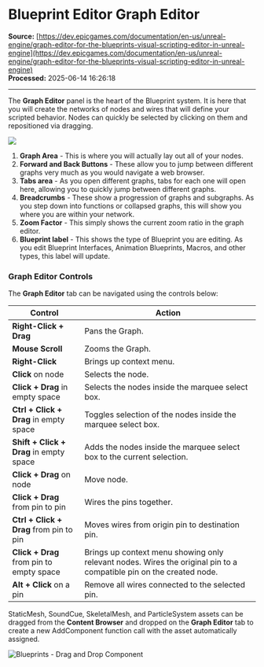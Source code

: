 # Blueprint Editor Graph Editor

**Source:** [https://dev.epicgames.com/documentation/en-us/unreal-engine/graph-editor-for-the-blueprints-visual-scripting-editor-in-unreal-engine](https://dev.epicgames.com/documentation/en-us/unreal-engine/graph-editor-for-the-blueprints-visual-scripting-editor-in-unreal-engine)  
**Processed:** 2025-06-14 16:26:18

---

The **Graph Editor** panel is the heart of the Blueprint system. It is here that you will create the networks of nodes and wires that will define your scripted behavior. Nodes can quickly be selected by clicking on them and repositioned via dragging.

![](https://d1iv7db44yhgxn.cloudfront.net/documentation/images/21cc21c0-522c-48da-943d-d48385cca894/grapheditor.png)

1.  **Graph Area** - This is where you will actually lay out all of your nodes.
2.  **Forward and Back Buttons** - These allow you to jump between different graphs very much as you would navigate a web browser.
3.  **Tabs area** - As you open different graphs, tabs for each one will open here, allowing you to quickly jump between different graphs.
4.  **Breadcrumbs** - These show a progression of graphs and subgraphs. As you step down into functions or collapsed graphs, this will show you where you are within your network.
5.  **Zoom Factor** - This simply shows the current zoom ratio in the graph editor.
6.  **Blueprint label** - This shows the type of Blueprint you are editing. As you edit Blueprint Interfaces, Animation Blueprints, Macros, and other types, this label will update.

### Graph Editor Controls

The **Graph Editor** tab can be navigated using the controls below:

| Control | Action |
| --- | --- |
| **Right-Click + Drag** | Pans the Graph. |
| **Mouse Scroll** | Zooms the Graph. |
| **Right-Click** | Brings up context menu. |
| **Click** on node | Selects the node. |
| **Click + Drag** in empty space | Selects the nodes inside the marquee select box. |
| **Ctrl + Click + Drag** in empty space | Toggles selection of the nodes inside the marquee select box. |
| **Shift + Click + Drag** in empty space | Adds the nodes inside the marquee select box to the current selection. |
| **Click + Drag** on node | Move node. |
| **Click + Drag** from pin to pin | Wires the pins together. |
| **Ctrl + Click + Drag** from pin to pin | Moves wires from origin pin to destination pin. |
| **Click + Drag** from pin to empty space | Brings up context menu showing only relevant nodes. Wires the original pin to a compatible pin on the created node. |
| **Alt + Click** on a pin | Remove all wires connected to the selected pin. |

StaticMesh, SoundCue, SkeletalMesh, and ParticleSystem assets can be dragged from the **Content Browser** and dropped on the **Graph Editor** tab to create a new AddComponent function call with the asset automatically assigned.

![Blueprints - Drag and Drop Component](https://d1iv7db44yhgxn.cloudfront.net/documentation/images/1c688ebb-b263-4419-88c3-41c8097b8248/k2_component_graph_drag.png)